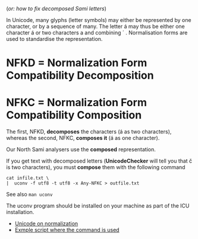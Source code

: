 

(*or: how to fix decomposed Sami letters*)


In Unicode, many glyphs (letter symbols) may either be represented
by one character, or by a sequence of many. The letter á may thus be
either one character á or two characters a and combining ´ . Normalisation
forms are used to standardise the representation.


# NFKD = Normalization Form Compatibility Decomposition
# NFKC = Normalization Form Compatibility Composition


The first, NFKD, **decomposes** the characters (á as two characters), 
whereas the second, NFKC, **composes it** (á as one character).


Our North Sami analysers use the **composed** representation.


If you get text with decomposed letters (**UnicodeChecker** will tell you that č is two characters), you must **compose** them with the following command


```
cat infile.txt \
|  uconv -f utf8 -t utf8 -x Any-NFKC > outfile.txt
```


See also `man uconv`


The uconv program should be installed on your machine as part of
the ICU installation.




* [Unicode on normalization](http://unicode.org/reports/tr15/)
* [Exmple script where the command is used](https://github.com/redpony/cdec/blob/master/corpus/utf8-normalize.sh)



